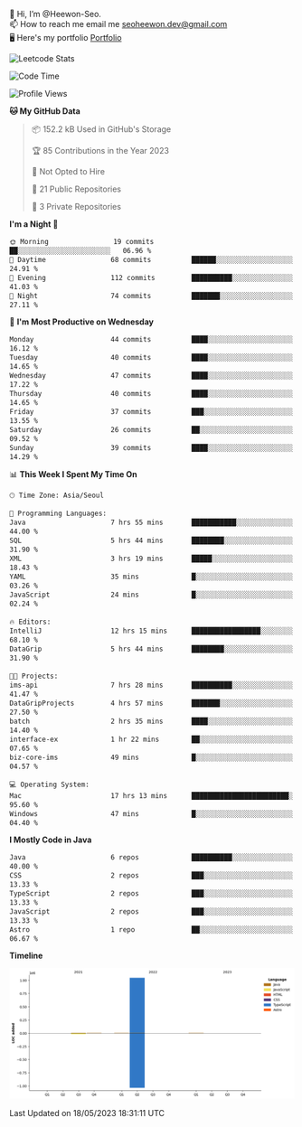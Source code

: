👋 Hi, I’m @Heewon-Seo.  
📫 How to reach me email me seoheewon.dev@gmail.com   
🖥 Here's my portfolio [Portfolio](https://haileynotes.notion.site/HEEWON-SEO-f98fe97412ee4a6a94fd24fe6832f84c)

![Leetcode Stats](https://leetcode.card.workers.dev/?username=Heewon-Seo)

 <!--START_SECTION:waka-->
![Code Time](http://img.shields.io/badge/Code%20Time-469%20hrs-blue)

![Profile Views](http://img.shields.io/badge/Profile%20Views-0-blue)

**🐱 My GitHub Data** 

> 📦 152.2 kB Used in GitHub's Storage 
 > 
> 🏆 85 Contributions in the Year 2023
 > 
> 🚫 Not Opted to Hire
 > 
> 📜 21 Public Repositories 
 > 
> 🔑 3 Private Repositories 
 > 
**I'm a Night 🦉** 

```text
🌞 Morning                19 commits          ██░░░░░░░░░░░░░░░░░░░░░░░   06.96 % 
🌆 Daytime                68 commits          ██████░░░░░░░░░░░░░░░░░░░   24.91 % 
🌃 Evening                112 commits         ██████████░░░░░░░░░░░░░░░   41.03 % 
🌙 Night                  74 commits          ███████░░░░░░░░░░░░░░░░░░   27.11 % 
```
📅 **I'm Most Productive on Wednesday** 

```text
Monday                   44 commits          ████░░░░░░░░░░░░░░░░░░░░░   16.12 % 
Tuesday                  40 commits          ████░░░░░░░░░░░░░░░░░░░░░   14.65 % 
Wednesday                47 commits          ████░░░░░░░░░░░░░░░░░░░░░   17.22 % 
Thursday                 40 commits          ████░░░░░░░░░░░░░░░░░░░░░   14.65 % 
Friday                   37 commits          ███░░░░░░░░░░░░░░░░░░░░░░   13.55 % 
Saturday                 26 commits          ██░░░░░░░░░░░░░░░░░░░░░░░   09.52 % 
Sunday                   39 commits          ████░░░░░░░░░░░░░░░░░░░░░   14.29 % 
```


📊 **This Week I Spent My Time On** 

```text
🕑︎ Time Zone: Asia/Seoul

💬 Programming Languages: 
Java                     7 hrs 55 mins       ███████████░░░░░░░░░░░░░░   44.00 % 
SQL                      5 hrs 44 mins       ████████░░░░░░░░░░░░░░░░░   31.90 % 
XML                      3 hrs 19 mins       █████░░░░░░░░░░░░░░░░░░░░   18.43 % 
YAML                     35 mins             █░░░░░░░░░░░░░░░░░░░░░░░░   03.26 % 
JavaScript               24 mins             █░░░░░░░░░░░░░░░░░░░░░░░░   02.24 % 

🔥 Editors: 
IntelliJ                 12 hrs 15 mins      █████████████████░░░░░░░░   68.10 % 
DataGrip                 5 hrs 44 mins       ████████░░░░░░░░░░░░░░░░░   31.90 % 

🐱‍💻 Projects: 
ims-api                  7 hrs 28 mins       ██████████░░░░░░░░░░░░░░░   41.47 % 
DataGripProjects         4 hrs 57 mins       ███████░░░░░░░░░░░░░░░░░░   27.50 % 
batch                    2 hrs 35 mins       ████░░░░░░░░░░░░░░░░░░░░░   14.40 % 
interface-ex             1 hr 22 mins        ██░░░░░░░░░░░░░░░░░░░░░░░   07.65 % 
biz-core-ims             49 mins             █░░░░░░░░░░░░░░░░░░░░░░░░   04.57 % 

💻 Operating System: 
Mac                      17 hrs 13 mins      ████████████████████████░   95.60 % 
Windows                  47 mins             █░░░░░░░░░░░░░░░░░░░░░░░░   04.40 % 
```

**I Mostly Code in Java** 

```text
Java                     6 repos             ██████████░░░░░░░░░░░░░░░   40.00 % 
CSS                      2 repos             ███░░░░░░░░░░░░░░░░░░░░░░   13.33 % 
TypeScript               2 repos             ███░░░░░░░░░░░░░░░░░░░░░░   13.33 % 
JavaScript               2 repos             ███░░░░░░░░░░░░░░░░░░░░░░   13.33 % 
Astro                    1 repo              ██░░░░░░░░░░░░░░░░░░░░░░░   06.67 % 
```



**Timeline**

![Lines of Code chart](https://raw.githubusercontent.com/Heewon-Seo/Heewon-Seo/main/assets/bar_graph.png)


 Last Updated on 18/05/2023 18:31:11 UTC
<!--END_SECTION:waka-->

